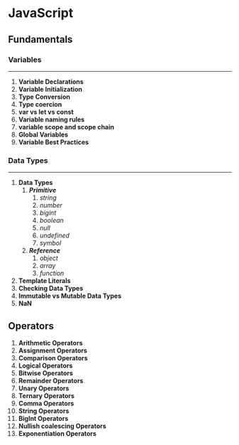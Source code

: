 # JavaScript
## Fundamentals
### Variables
***
1. **Variable Declarations**
2. **Variable Initialization**
3. **Type Conversion**
4. **Type coercion**
5. **var vs let vs const**
6. **Variable naming rules**
7. **variable scope and scope chain**
8. **Global Variables**
9. **Variable Best Practices**
### Data Types
***
1. **Data Types**
    1. ***Primitive***
        1. *string*
        2. *number*
        3. *bigint*
        4. *boolean*
        5. *null*
        6. *undefined*
        7. *symbol*
    2. ***Reference***
        1. *object*
        1. *array*
        1. *function*
2. **Template Literals**
3. **Checking Data Types**
4. **Immutable vs Mutable Data Types**
5. **NaN**

## Operators
1. **Arithmetic Operators**
2. **Assignment Operators**
3. **Comparison Operators**
4. **Logical Operators**
5. **Bitwise Operators**
6. **Remainder Operators**
7. **Unary Operators**
8. **Ternary Operators**
9. **Comma Operators**
10. **String Operators**
11. **BigInt Operators**
12. **Nullish coalescing Operators**
13. **Exponentiation Operators**
